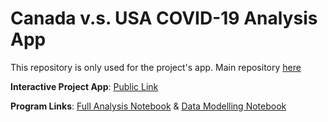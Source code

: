 # Canada v.s. USA COVID-19 Analysis App
This repository is only used for the project's app. Main repository [here](https://github.com/Real-VeerSandhu/SCIFAA-COVID-19-Project)

**Interactive Project App**: [Public Link](https://canada-usa-covid19-analysis.herokuapp.com/)

**Program Links**: [Full Analysis Notebook](https://github.com/Real-VeerSandhu/SCIFAA-COVID-19-Project/blob/master/Analysis-Notebooks/main-analysis(static).ipynb) & [Data Modelling Notebook](https://github.com/Real-VeerSandhu/SCIFAA-COVID-19-Project/blob/master/Models/main-modeling.ipynb)

